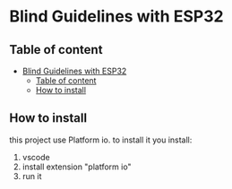 # Blind Guidelines with ESP32

## Table of content

- [Blind Guidelines with ESP32](#blind-guidelines-with-esp32)
  - [Table of content](#table-of-content)
  - [How to install](#how-to-install)

## How to install

this project use Platform io. to install it you install:

1. vscode
2. install extension "platform io"
3. run it
